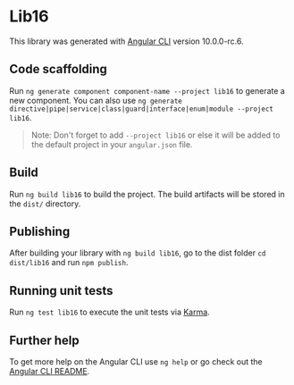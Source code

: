 # Lib16

This library was generated with [Angular CLI](https://github.com/angular/angular-cli) version 10.0.0-rc.6.

## Code scaffolding

Run `ng generate component component-name --project lib16` to generate a new component. You can also use `ng generate directive|pipe|service|class|guard|interface|enum|module --project lib16`.
> Note: Don't forget to add `--project lib16` or else it will be added to the default project in your `angular.json` file. 

## Build

Run `ng build lib16` to build the project. The build artifacts will be stored in the `dist/` directory.

## Publishing

After building your library with `ng build lib16`, go to the dist folder `cd dist/lib16` and run `npm publish`.

## Running unit tests

Run `ng test lib16` to execute the unit tests via [Karma](https://karma-runner.github.io).

## Further help

To get more help on the Angular CLI use `ng help` or go check out the [Angular CLI README](https://github.com/angular/angular-cli/blob/master/README.md).

